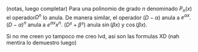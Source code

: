 (notas, luego completar)
Para una polinomio de grado $n$ denominado $P_n(x)$ el operador$D^n$ lo anula.
De manera similar, el operador $(D-\alpha)$ anula a $e^{\alpha x}$.
$(D-\alpha)^n$ anula a $e^{\alpha x}x^n$.
$(D²+\beta²)$ anula $\sin(\beta x)$ y $\cos(\beta x)$.

Si no me creen yo tampoco me creo lvd, así son las formulas XD (nah mentira lo demuestro luego)
